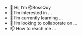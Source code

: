 - 👋 Hi, I’m @BossQuy
- 👀 I’m interested in ...
- 🌱 I’m currently learning ...
- 💞️ I’m looking to collaborate on ...
- 📫 How to reach me ...

<!---
BossQuy/BossQuy is a ✨ special ✨ repository because its `README.md` (this file) appears on your GitHub profile.
You can click the Preview link to take a look at your changes.
--->
